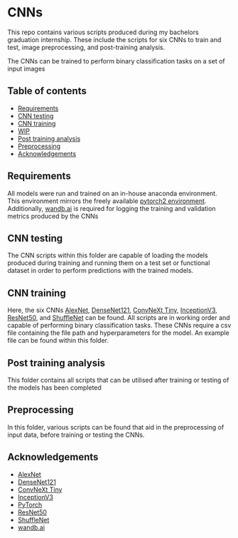 # CNNs

This repo contains various scripts produced during my bachelors graduation internship. These include the scripts for
six CNNs to train and test, image preprocessing, and post-training analysis. 

The CNNs can be trained to perform binary classification tasks on a set of input images

## Table of contents
* [Requirements](#requirements)
* [CNN testing](#cnn-testing)
* [CNN training](#cnn-training)
* [WIP](#WIP)
* [Post training analysis](#post-training-analysis)
* [Preprocessing](#preprocessing)
* [Acknowledgements](#Acknowledgements)


## Requirements
All models were run and trained on an in-house anaconda environment. This environment mirrors the freely available
[pytorch2 environment](https://pytorch.org/get-started/pytorch-2.0/#getting-started). Additionally, 
[wandb.ai](https://wandb.ai/site) is required for logging the training and validation metrics produced by the CNNs

## CNN testing
The CNN scripts within this folder are capable of loading the models produced during training and running them on a test
set or functional dataset in order to perform predictions with the trained models.

## CNN training
Here, the six CNNs [AlexNet](https://doi.org/10.1145/3065386), [DenseNet121](https://doi.org/10.48550/arXiv.1608.06993),
[ConvNeXt Tiny](https://doi.org/10.48550/arXiv.2201.03545), [InceptionV3](https://doi.org/10.48550/arXiv.1512.00567), 
[ResNet50](https://doi.org/10.48550/arXiv.1512.03385), and [ShuffleNet](https://doi.org/10.48550/arXiv.1807.11164) 
can be found. All scripts are in working order and capable of performing binary classification tasks. These CNNs require
a csv file containing the file path and hyperparameters for the model. An example file can be found within this folder.

## Post training analysis
This folder contains all scripts that can be utilised after training or testing of the models has been completed

## Preprocessing
In this folder, various scripts can be found that aid in the preprocessing of input data, before training or testing the
CNNs.


## Acknowledgements
* [AlexNet](https://doi.org/10.1145/3065386)
* [DenseNet121](https://doi.org/10.48550/arXiv.1608.06993)
* [ConvNeXt Tiny](https://doi.org/10.48550/arXiv.2201.03545)
* [InceptionV3](https://doi.org/10.48550/arXiv.1512.00567)
* [PyTorch](https://dl.acm.org/doi/10.5555/3454287.3455008)
* [ResNet50](https://doi.org/10.48550/arXiv.1512.03385)
* [ShuffleNet](https://doi.org/10.48550/arXiv.1807.11164)
* [wandb.ai](https://wandb.ai/site)
